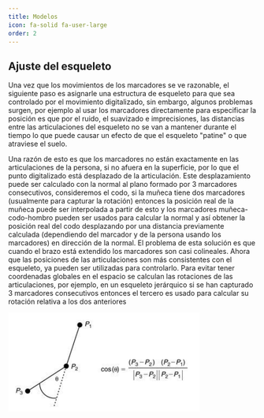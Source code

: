 ```yaml
---
title: Modelos
icon: fa-solid fa-user-large
order: 2
---
```


## Ajuste del esqueleto

Una vez que los movimientos de los marcadores se ve razonable, el siguiente paso es asignarle una estructura de esqueleto para que sea controlado por el movimiento digitalizado, sin embargo, algunos problemas surgen, por ejemplo al usar los marcadores directamente para especificar la posición es que por el ruido, el suavizado e imprecisiones, las distancias entre las articulaciones del esqueleto no se van a mantener durante el tiempo lo que puede causar un efecto de que el esqueleto "patine" o que atraviese el suelo. 

Una razón de esto es que los marcadores no están exactamente en las articulaciones de la persona, si no afuera en la superficie, por lo que el punto digitalizado está desplazado de la articulación. 
Este desplazamiento puede ser calculado con la normal al plano formado por 3 marcadores consecutivos, consideremos el codo, si la muñeca tiene dos marcadores (usualmente para capturar la rotación) entonces la posición real de la muñeca puede ser interpolada a partir de esto y los marcadores muñeca-codo-hombro pueden ser usados para calcular la normal y así obtener la posición real del codo desplazando por una distancia previamente calculada (dependiendo del marcador y de la persona usando los marcadores) en dirección de la normal. El problema de esta solución es que cuando el brazo está extendido los marcadores son casi colineales. 
Ahora que las posiciones de las articulaciones son más consistentes con el esqueleto, ya pueden ser utilizadas para controlarlo. Para evitar tener coordenadas globales en el espacio se calculan las rotaciones de las articulaciones, por ejemplo, en un esqueleto jerárquico si se han capturado 3 marcadores consecutivos entonces el tercero es usado para calcular su rotación relativa a los dos anteriores

![Geometría para rotación relativa](./assets/images/rotacion-relativa.png)